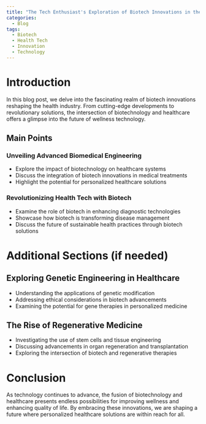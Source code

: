 ```yaml
---
title: "The Tech Enthusiast's Exploration of Biotech Innovations in the Health Industry"
categories:
  - Blog
tags:
  - Biotech
  - Health Tech
  - Innovation
  - Technology
---
```


# Introduction
In this blog post, we delve into the fascinating realm of biotech innovations reshaping the health industry. From cutting-edge developments to revolutionary solutions, the intersection of biotechnology and healthcare offers a glimpse into the future of wellness technology.

## Main Points
### Unveiling Advanced Biomedical Engineering
- Explore the impact of biotechnology on healthcare systems
- Discuss the integration of biotech innovations in medical treatments
- Highlight the potential for personalized healthcare solutions

### Revolutionizing Health Tech with Biotech
- Examine the role of biotech in enhancing diagnostic technologies
- Showcase how biotech is transforming disease management
- Discuss the future of sustainable health practices through biotech solutions

# Additional Sections (if needed)
## Exploring Genetic Engineering in Healthcare
- Understanding the applications of genetic modification
- Addressing ethical considerations in biotech advancements
- Examining the potential for gene therapies in personalized medicine

## The Rise of Regenerative Medicine
- Investigating the use of stem cells and tissue engineering
- Discussing advancements in organ regeneration and transplantation
- Exploring the intersection of biotech and regenerative therapies

# Conclusion
As technology continues to advance, the fusion of biotechnology and healthcare presents endless possibilities for improving wellness and enhancing quality of life. By embracing these innovations, we are shaping a future where personalized healthcare solutions are within reach for all.